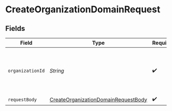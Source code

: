 # CreateOrganizationDomainRequest


## Fields

| Field                                                                                                 | Type                                                                                                  | Required                                                                                              | Description                                                                                           |
| ----------------------------------------------------------------------------------------------------- | ----------------------------------------------------------------------------------------------------- | ----------------------------------------------------------------------------------------------------- | ----------------------------------------------------------------------------------------------------- |
| `organizationId`                                                                                      | *String*                                                                                              | :heavy_check_mark:                                                                                    | The ID of the organization where the new domain will be created.                                      |
| `requestBody`                                                                                         | [CreateOrganizationDomainRequestBody](../../models/operations/CreateOrganizationDomainRequestBody.md) | :heavy_check_mark:                                                                                    | N/A                                                                                                   |